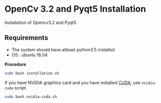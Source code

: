 # OpenCv 3.2 and Pyqt5 Installation

Installation of Opencv3.2 and Pyqt5 

## Requirements
 - The system should have atleast python3.5 installed
 - OS : ubuntu 16.04
 

**Procedure**

   ```sh
   sudo bash installation.sh
  ``` 
  
  If you have NVIDIA graphics card and you have installed [CUDA](https://developer.nvidia.com/cuda-downloads), use `nvidia-cuda` script.
   ```sh
   sudo bash nvidia-cuda.sh
  ``` 
  
